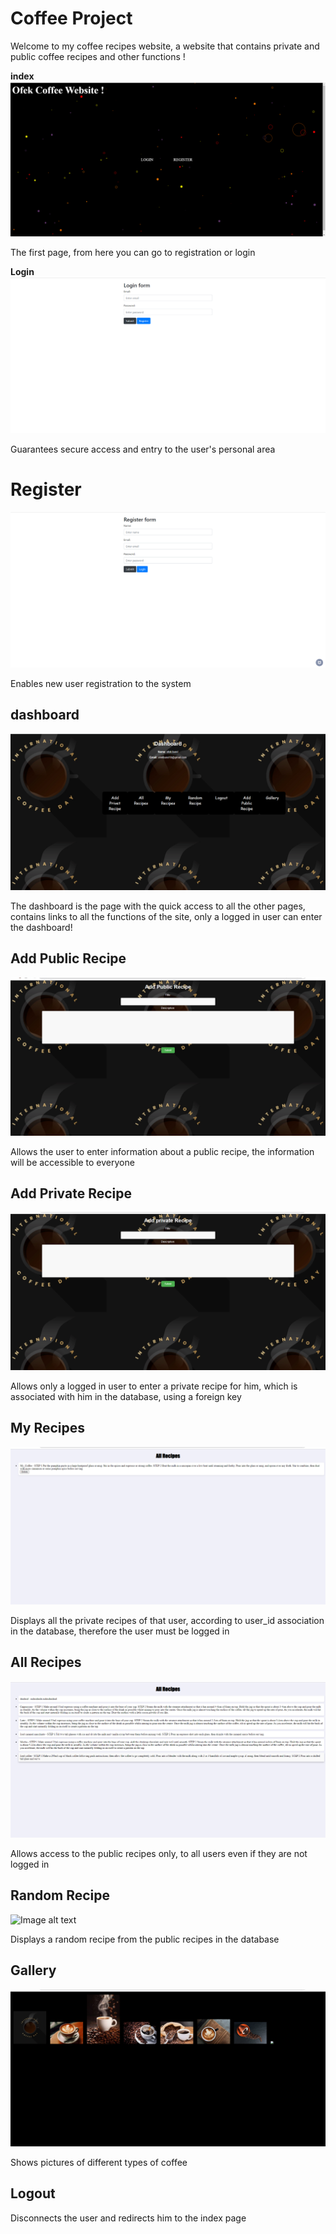 # Coffee Project # 

Welcome to my coffee recipes website, a website that contains private and public coffee recipes and other functions ! 

**index**
![Image alt text](screenShots/index.png)

The first page, from here you can go to registration or login



**Login**
![Image alt text](screenShots/login.png)

Guarantees secure access and entry to the user's personal area



# Register #
![Image alt text](screenShots/registger.png)

Enables new user registration to the system




## dashboard ##
![Image alt text](screenShots/dashboard.png)

The dashboard is the page with the quick access to all the other pages, contains links to all the functions of the site, only a logged in user can enter the dashboard!




## Add Public Recipe ##
![Image alt text](screenShots/addPublic.png)

Allows the user to enter information about a public recipe, the information will be accessible to everyone




## Add Private Recipe ##
![Image alt text](screenShots/addPrivate.png)

Allows only a logged in user to enter a private recipe for him, which is associated with him in the database, using a foreign key




## My Recipes ##
![Image alt text](screenShots/myRecipes.png)

Displays all the private recipes of that user, according to user_id association in the database, therefore the user must be logged in





## All Recipes ##
![Image alt text](screenShots/allRecipes.png)

Allows access to the public recipes only, to all users even if they are not logged in




## Random Recipe ## 
![Image alt text](screenShots/random.png)

Displays a random recipe from the public recipes in the database




## Gallery ##
![Image alt text](screenShots/gallery.png)

Shows pictures of different types of coffee




## Logout ## 

Disconnects the user and redirects him to the index page
